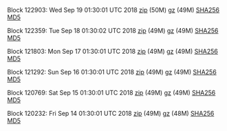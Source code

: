 Block 122903: Wed Sep 19 01:30:01 UTC 2018 [zip](https://files.01coin.io/mainnet/2018-09-19/bootstrap.dat.zip) (50M) [gz](https://files.01coin.io/mainnet/2018-09-19/bootstrap.dat.tar.gz) (49M) [SHA256](https://files.01coin.io/mainnet/2018-09-19/sha256.txt) [MD5](https://files.01coin.io/mainnet/2018-09-19/md5.txt)

Block 122359: Tue Sep 18 01:30:02 UTC 2018 [zip](https://files.01coin.io/mainnet/2018-09-18/bootstrap.dat.zip) (49M) [gz](https://files.01coin.io/mainnet/2018-09-18/bootstrap.dat.tar.gz) (49M) [SHA256](https://files.01coin.io/mainnet/2018-09-18/sha256.txt) [MD5](https://files.01coin.io/mainnet/2018-09-18/md5.txt)

Block 121803: Mon Sep 17 01:30:01 UTC 2018 [zip](https://files.01coin.io/mainnet/2018-09-17/bootstrap.dat.zip) (49M) [gz](https://files.01coin.io/mainnet/2018-09-17/bootstrap.dat.tar.gz) (49M) [SHA256](https://files.01coin.io/mainnet/2018-09-17/sha256.txt) [MD5](https://files.01coin.io/mainnet/2018-09-17/md5.txt)

Block 121292: Sun Sep 16 01:30:01 UTC 2018 [zip](https://files.01coin.io/mainnet/2018-09-16/bootstrap.dat.zip) (49M) [gz](https://files.01coin.io/mainnet/2018-09-16/bootstrap.dat.tar.gz) (49M) [SHA256](https://files.01coin.io/mainnet/2018-09-16/sha256.txt) [MD5](https://files.01coin.io/mainnet/2018-09-16/md5.txt)

Block 120769: Sat Sep 15 01:30:01 UTC 2018 [zip](https://files.01coin.io/mainnet/2018-09-15/bootstrap.dat.zip) (49M) [gz](https://files.01coin.io/mainnet/2018-09-15/bootstrap.dat.tar.gz) (49M) [SHA256](https://files.01coin.io/mainnet/2018-09-15/sha256.txt) [MD5](https://files.01coin.io/mainnet/2018-09-15/md5.txt)

Block 120232: Fri Sep 14 01:30:01 UTC 2018 [zip](https://files.01coin.io/mainnet/2018-09-14/bootstrap.dat.zip) (49M) [gz](https://files.01coin.io/mainnet/2018-09-14/bootstrap.dat.tar.gz) (48M) [SHA256](https://files.01coin.io/mainnet/2018-09-14/sha256.txt) [MD5](https://files.01coin.io/mainnet/2018-09-14/md5.txt)

